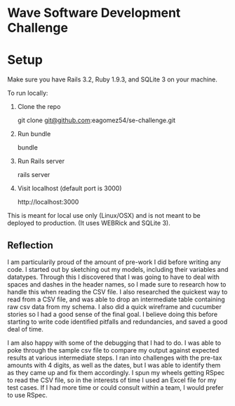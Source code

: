 # Wave Software Development Challenge

# Setup
Make sure you have Rails 3.2, Ruby 1.9.3, and SQLite 3 on your machine.

To run locally:

1. Clone the repo

    git clone git@github.com:eagomez54/se-challenge.git

2. Run bundle

    bundle

3. Run Rails server

    rails server

4. Visit localhost (default port is 3000)

    http://localhost:3000


This is meant for local use only (Linux/OSX) and is not meant to be deployed to production. (It uses WEBRick and SQLite 3).

## Reflection

I am particularily proud of the amount of pre-work I did before writing any code. I started out by sketching out my models, including their variables and datatypes. Through this I discovered that I was going to have to deal with spaces and dashes in the header names, so I made sure to research how to handle this when reading the CSV file. I also researched the quickest way to read from a CSV file, and was able to drop an intermediate table containing raw csv data from my schema. I also did a quick wireframe and cucumber stories so I had a good sense of the final goal. I believe doing this before starting to write code identified pitfalls and redundancies, and saved a good deal of time.

I am also happy with some of the debugging that I had to do. I was able to poke through the sample csv file to compare my output against expected results at various intermediate steps. I ran into challenges with the pre-tax amounts with 4 digits, as well as the dates, but I was able to identify them as they came up and fix them accordingly. I spun my wheels getting RSpec to read the CSV file, so in the interests of time I used an Excel file for my test cases. If I had more time or could consult within a team, I would prefer to use RSpec.
